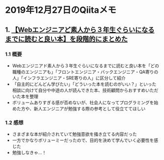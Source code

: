 # 2019年12月27日のQiitaメモ

## 1. [【Webエンジニアど素人から３年生ぐらいになるまでに読むと良い本】を段階的にまとめた](https://qiita.com/JunyaShibato/items/3aa5f7f3fc991de17f3f)

### 1.1 概要

- Webエンジニアド素人から３年生ぐらいになるまでに読むと良い本を「どの職種のエンジニアも」「フロントエンジニア・バックエンジニア・QA寄りの人」「インフラエンジニア・SRE寄りの人」に区分して紹介
- 「自主的にどんどん学びたい」「どういった本を読むのがいい？」といった相談に向けて自分や中途の人が読んできた本、技術顧問からおすすめいただいた本を整理
- ボリュームありすぎる感が否めないが、社会人になってプログラミングを始めた方や、新人エンジニアが勉強する際の参考として役立ててほしい

### 1.2 感想

- さまざまな本が紹介されていて勉強意欲を掻き立てる内容だった
- 一方でかなりボリューミーだったので、目的を決めて学んでいく必要性を感じた
- 勉強しなきゃ…！

